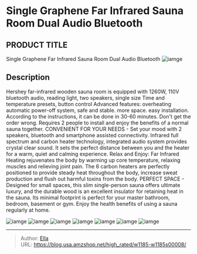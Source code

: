 # Single Graphene Far Infrared Sauna Room Dual Audio Bluetooth


## PRODUCT TITLE 

Single Graphene Far Infrared Sauna Room Dual Audio Bluetooth
![iamge](https://b2bfiles1.gigab2b.cn/image/wkseller/12700/20220923_11cd9e4a8b7540f8f002d0f551b61f8f.jpg)

## Description

Hershey far-infrared wooden sauna room is equipped with 1260W, 110V bluetooth audio, reading light, two speakers, single size Time and temperature presets, button control Advanced features: overheating automatic power-off system, safe and stable. more space. easy installation. According to the instructions, it can be done in 30-60 minutes. Don&#39;t get the order wrong. Requires 2 people to install and enjoy the benefits of a normal sauna together.
CONVENIENT FOR YOUR NEEDS - Set your mood with 2 speakers, bluetooth and smartphone assisted connectivity. Infrared full spectrum and carbon heater technology, integrated audio system provides crystal clear sound. It sets the perfect distance between you and the heater for a warm, quiet and calming experience.
Relax and Enjoy: Far Infrared Heating rejuvenates the body by warming up core temperature, relaxing muscles and relieving joint pain. The 6 carbon heaters are perfectly positioned to provide steady heat throughout the body, increase sweat production and flush out harmful toxins from the body.
PERFECT SPACE - Designed for small spaces, this slim single-person sauna offers ultimate luxury, and the durable wood is an excellent insulator for retaining heat in the sauna. Its minimal footprint is perfect for your master bathroom, bedroom, basement or gym. Enjoy the health benefits of using a sauna regularly at home.







![iamge](https://b2bfiles1.gigab2b.cn/image/wkseller/12700/20220923_aeabdf15ab7f4b083e43a26addc9701b.jpg)
![iamge](https://b2bfiles1.gigab2b.cn/image/wkseller/12700/20220923_8bda7bedea97ffd5766b986132196027.jpg)
![iamge](https://b2bfiles1.gigab2b.cn/image/wkseller/12700/20220726_7b0c2dcb6fef1294fab46e2878d8b19e.jpg)
![iamge](https://b2bfiles1.gigab2b.cn/image/wkseller/12700/20220923_c5163360c164acd7517baca094fcbc7e.jpg)
![iamge](https://b2bfiles1.gigab2b.cn/image/wkseller/12700/20220726_3f0eba1b741b2a32990dfa0619cae2f3.jpg)
![iamge](https://b2bfiles1.gigab2b.cn/image/wkseller/12700/20220923_e110bb9e68d7fcb4422574e7192cd49f.jpg)
![iamge](https://b2bfiles1.gigab2b.cn/image/wkseller/12700/20220923_0e37e895b5068062caf99565772eea3c.jpg)


---

> Author: [Ella](https://blog.usa.amzshop.net/)  
> URL: https://blog.usa.amzshop.net/high_rated/w1185-w1185s00008/  

